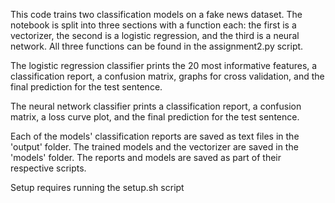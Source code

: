 This code trains two classification models on a fake news dataset. The notebook is split into three sections with a function each: the first is a vectorizer, the second is a logistic regression, and the third is a neural network. All three functions can be found in the assignment2.py script. 

The logistic regression classifier prints the 20 most informative features, a classification report, a confusion matrix, graphs for cross validation, and the final prediction for the test sentence.

The neural network classifier prints a classification report, a confusion matrix, a loss curve plot, and the final prediction for the test sentence.

Each of the models' classification reports are saved as text files in the 'output' folder. The trained models and the vectorizer are saved in the 'models' folder. The reports and models are saved as part of their respective scripts.

Setup requires running the setup.sh script